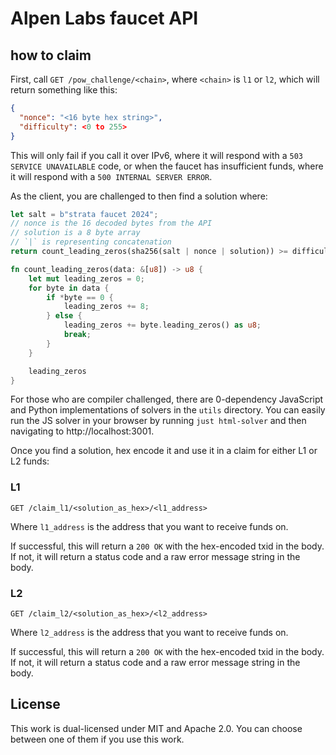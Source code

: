 # Alpen Labs faucet API

## how to claim

First, call `GET /pow_challenge/<chain>`, where `<chain>` is `l1` or `l2`, which will return something like this:

```json
{
  "nonce": "<16 byte hex string>",
  "difficulty": <0 to 255>
}
```

This will only fail if you call it over IPv6, where it will respond with a `503 SERVICE UNAVAILABLE` code, or when the faucet has insufficient funds, where it will respond with a `500 INTERNAL SERVER ERROR`.

As the client, you are challenged to then find a solution where:

```rs
let salt = b"strata faucet 2024";
// nonce is the 16 decoded bytes from the API
// solution is a 8 byte array
// `|` is representing concatenation
return count_leading_zeros(sha256(salt | nonce | solution)) >= difficulty;

fn count_leading_zeros(data: &[u8]) -> u8 {
    let mut leading_zeros = 0;
    for byte in data {
        if *byte == 0 {
            leading_zeros += 8;
        } else {
            leading_zeros += byte.leading_zeros() as u8;
            break;
        }
    }

    leading_zeros
}
```

For those who are compiler challenged, there are 0-dependency JavaScript and Python implementations of solvers in the `utils` directory. You can easily run the JS solver in your browser by running `just html-solver` and then navigating to http://localhost:3001.

Once you find a solution, hex encode it and use it in a claim for either L1 or L2 funds:

### L1

`GET /claim_l1/<solution_as_hex>/<l1_address>`

Where `l1_address` is the address that you want to receive funds on.

If successful, this will return a `200 OK` with the hex-encoded txid in the body.
If not, it will return a status code and a raw error message string in the body.

### L2

`GET /claim_l2/<solution_as_hex>/<l2_address>`

Where `l2_address` is the address that you want to receive funds on.

If successful, this will return a `200 OK` with the hex-encoded txid in the body.
If not, it will return a status code and a raw error message string in the body.

## License

This work is dual-licensed under MIT and Apache 2.0.
You can choose between one of them if you use this work.
